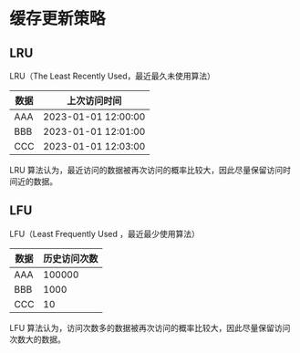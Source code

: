 # 缓存更新策略



## LRU

LRU（The Least Recently Used，最近最久未使用算法）

| 数据 | 上次访问时间        |
| ---- | ------------------- |
| AAA  | 2023-01-01 12:00:00 |
| BBB  | 2023-01-01 12:01:00 |
| CCC  | 2023-01-01 12:03:00 |

LRU 算法认为，最近访问的数据被再次访问的概率比较大，因此尽量保留访问时间近的数据。



## LFU

LFU（Least Frequently Used ，最近最少使用算法）

| 数据 | 历史访问次数 |
| ---- | ------------ |
| AAA  | 100000       |
| BBB  | 1000         |
| CCC  | 10           |

LFU 算法认为，访问次数多的数据被再次访问的概率比较大，因此尽量保留访问次数大的数据。